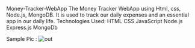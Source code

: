 Money-Tracker-WebApp
The Money Tracker WebApp using Html, css, Node.js, MongoDB. It is used to track our daily expenses and an essential app in our daily life.
Technologies Used:
HTML
CSS
JavaScript
Node.js
Express.js
MongoDb

Sample Pic :
![out](https://github.com/styloraushan/Money-tracker-webApp/assets/142259385/cf74c96d-bf5a-4565-9653-f39fe292939f)
